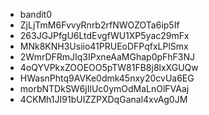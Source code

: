 - bandit0
- ZjLjTmM6FvvyRnrb2rfNWOZOTa6ip5If
- 263JGJPfgU6LtdEvgfWU1XP5yac29mFx
- MNk8KNH3Usiio41PRUEoDFPqfxLPlSmx
- 2WmrDFRmJIq3IPxneAaMGhap0pFhF3NJ
- 4oQYVPkxZOOEOO5pTW81FB8j8lxXGUQw
- HWasnPhtq9AVKe0dmk45nxy20cvUa6EG
- morbNTDkSW6jIlUc0ymOdMaLnOlFVAaj
- 4CKMh1JI91bUIZZPXDqGanal4xvAg0JM
